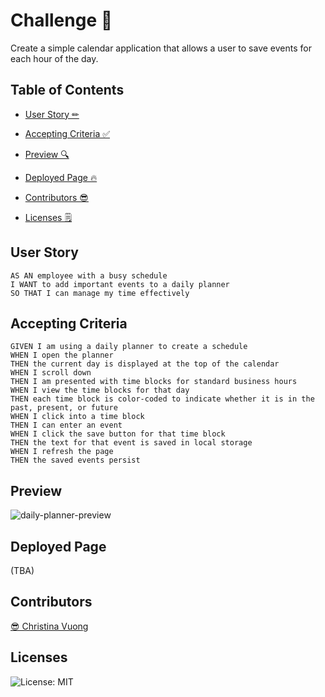 # Challenge 📝
Create a simple calendar application that allows a user to save events for each hour of the day.

## Table of Contents
- [User Story ✏](#user-story)

- [Accepting Criteria ✅](#accepting-criteria)

- [Preview 🔍](#preview)

- [Deployed Page 🔥](#deployed-page)

- [Contributors 😎](#contributors)

- [Licenses 🗒](#licenses)

## User Story
```
AS AN employee with a busy schedule
I WANT to add important events to a daily planner
SO THAT I can manage my time effectively
```

## Accepting Criteria
```
GIVEN I am using a daily planner to create a schedule
WHEN I open the planner
THEN the current day is displayed at the top of the calendar
WHEN I scroll down
THEN I am presented with time blocks for standard business hours
WHEN I view the time blocks for that day
THEN each time block is color-coded to indicate whether it is in the past, present, or future
WHEN I click into a time block
THEN I can enter an event
WHEN I click the save button for that time block
THEN the text for that event is saved in local storage
WHEN I refresh the page
THEN the saved events persist
```

## Preview
![daily-planner-preview](https://user-images.githubusercontent.com/116984891/227813154-5c2ec2f6-d992-4b04-9c8d-eef68d9de24f.png)

## Deployed Page
(TBA)

## Contributors
[😎 Christina Vuong ](https://github.com/ccvuong)

## Licenses
![License: MIT](https://img.shields.io/badge/License-MIT-yellow.svg)
